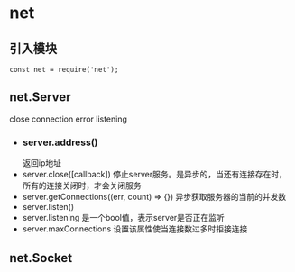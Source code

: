 # net

## 引入模块
`const net = require('net');`

## net.Server
close connection error listening

- ### server.address()
  返回ip地址
- server.close([callback])
  停止server服务。是异步的，当还有连接存在时，所有的连接关闭时，才会关闭服务
- server.getConnections((err, count) => {})
  异步获取服务器的当前的并发数
- server.listen()
- server.listening
  是一个bool值，表示server是否正在监听
- server.maxConnections
  设置该属性使当连接数过多时拒接连接


## net.Socket